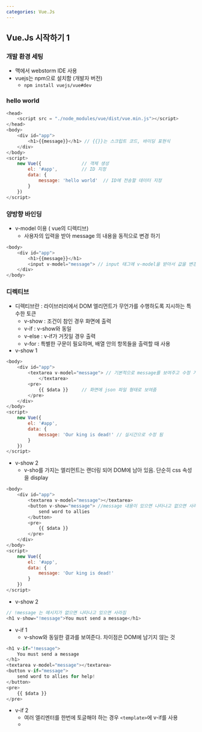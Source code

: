 ```yaml
---
categories: Vue.Js
---
```


## Vue.Js 시작하기 1

### 개발 환경 세팅

* 맥에서 webstorm IDE 사용
* vuejs는 npm으로 설치함 (개발자 버전)
  * `npm install vuejs/vue#dev`

### hello world

```javascript
<head>    
    <script src = "./node_modules/vue/dist/vue.min.js"></script>
</head>
<body>
    <div id="app">
        <h1>{{message}}</h1> // {{}}는 스크립트 코드, 바이딩 표현식
    </div>
</body>
<script>
    new Vue({				// 객체 생성
        el: '#app',			// ID 지정
        data: {
            message: 'hello world'	// ID에 전송할 데이터 지정
        }
    })
</script>
```

### 양방향 바인딩

* v-model 이용 ( vue의 디렉티브)
  * 사용자의 입력을 받아 message 의 내용을 동적으로 변경 하기

```javascript
<body>
    <div id="app">
        <h1>{{message}}</h1>
        <input v-model="message"> // input 태그에 v-model을 받아서 값을 변경
    </div>
</body>
```

### 디렉티브

* 디렉티브란 : 라이브러리에서 DOM 엘리먼트가 무언가를 수행하도록 지시하는 특수한 토큰
  * v-show : 조건이 참인 경우 화면에 출력
  * v-if : v-show와 동일
  * v-else : v-if가 거짓일 경우 출력
  * v-for : 특별한 구문이 필요하며, 배열 안의 항목들을 출력할 때 사용
* v-show 1

```javascript
<body>
    <div id="app">
        <textarea v-model="message"> // 기본적으로 message를 보여주고 수정 가능
            </textarea> 
        <pre>
            {{ $data }}		// 화면에 json 파일 형태로 보여줌
        </pre>
    </div>
</body>
<script>
    new Vue({
        el: '#app',
        data: {
            message: 'Our king is dead!' // 실시간으로 수정 됨
        }
    })
</script>
```

* v-show 2
  * v-sho를 가지는 엘리먼트는 랜더링 되어 DOM에 남아 있음. 단순히 css 속성을 display

```javascript
<body>
    <div id="app">
        <textarea v-model="message"></textarea>
        <button v-show="message"> //message 내용이 있으면 나타나고 없으면 사라짐
            send word to allies
        </button>
        <pre>
            {{ $data }}
        </pre>
    </div>
</body>
<script>
    new Vue({
        el: '#app',
        data: {
            message: 'Our king is dead!'
        }
    })
</script>
```

* v-show 2

```javascript
// !message 는 메시지가 없으면 나타나고 있으면 사라짐
<h1 v-show="!message">You must send a message</h1>
```

* v-if 1
  * v-show와 동일한 결과를 보여준다. 차이점은 DOM에 남기지 않는 것

```javascript
<h1 v-if="!message">
	You must send a message
</h1>
<textarea v-model="message"></textarea>
<button v-if="message">
	send word to allies for help!
</button>
<pre>
	{{ $data }}
</pre>
```

* v-if 2
  * 여러 엘리멘터를 한번에 토글해야 하는 경우 `<template>`에 v-if를 사용
  * <template>는 최종결과에 랜더링 되지 않음

```javascript
<template v-if="!message">
    <h1>You must send a message</h1>
    <p>Dispatch a messenger</p>
    <p>To nearby kingdom</p>
</template>
```

* v-else

```javascript
<h1 v-if="!message">You must send</h1>
<h2 v-else>You have sent a message!</h2>
```

* v-if, v-show의 차이점 정리
  * v-if가 더 가볍다. v-show는 더 많은 로드가 걸린다. 
  * v-if 초기 랜더링에서 조건이 거짓이면 아무것도 하지 않음
  * 매우 자주 전환해야 하는 경우 v-show
  * 자주 변경할 필요가 없는 경우 v-if 

## 리스트 랜더링

* 리스트 랜더링은 다음과 같은 일 할 수 있음
  * 배열 기반의 리스트를 출력
  * 템플릿을 반복 할 수 있음
  * 객체 내부를 순회할 수 있음

### 부트스트랩 설치와 사용

```zsh
# 부트스트랩 설치
npm install bootstrap3

# 부트스트랩 import
<link rel="stylesheet" href="./node_modules/bootstrap3/dist/css/bootstrap.min.css">

<body>
<div class="container">   		# id대신 클래스 사용
    <h1>hello Bootstrap</h1>
</div>
</body>
<script>
    new Vue({
        el: '.container'		# el을 클래스로 지정	
    })
</script>
```

### V-for

* 배열의 각 항복을 반복하는 디렉티브
  * 구문은 `item in array` 형태로, item은 반복 되는 인자고, array는 원본 데이터

### 범위를 가지는 V-for

* v-for는 정수를 사용할 수 있음. 배열/객체 대신에 숫자가 전달 될 때마다 템플릿은 주어진 수 만큼 반복 한다.

```javascript
<div class="container">
    <h1>The multiplication table</h1>
    <ul class="list-group">
        <li v-for="i in 11" class="list-group-item">
            {{i-1}} times 4 equals {{(i-1) * 4}}
        </li>
    </ul>
</div>
```

### 배열 랜더링

#### 배열을 통한 반복

```javascript
<body>
<div class="container">
    <h1>Let's hear some stories</h1>
    <div>
        <ul class="list-group">
            <li v-for="story in stories"class="list-group-item">
                Someone said "{{story}}"
            </li>
        </ul>
    </div>
    <pre>
        {{$data}}
    </pre>
</div>
</body>
<script>
    new Vue({
        el: '.container',
        data : {
            stories : [
                "I crashed my car today",
                "yesterday, someone stole my bag!",
                "someone ate my chocolate..",

            ]
        }
    })
</script>
```

####  객체 배열을 통한 반복

* v-for = "story, index in stories" 와 같이 index 값도 넘길 수 있음

```javascript
<body>
<div class="container">
    <h1>Let's hear some stories</h1>
    <div>
        <ul class="list-group">
            <li class="list-group-item" v-for="story, index in stories">
                {{index}} {{story.writer}} said "{{story.plot}}"
            </li>
        </ul>
    </div>
    <pre>
        {{$data}}
    </pre>
</div>
</body>
<script>
    new Vue({
        el: '.container',
        data : {
            stories : [
                {
                    plot: "I crashed my car today",
                    writer: "Alex"
                },
                {
                    plot: "Yesterday, someone stole bag",
                    writer: "John"
                },
                {
                    plot: "Someone ate my bred",
                    writer: "Tom"
                },
            ]
        }
    })
</script>
```

#### 객체 V-for

```javascript
// v-for="(value, key, index) in stroy"로 추가할 수 있음

<div class="container">
    <h1>Let's hear some stories</h1>
    <div>
        <ul class="list-group">
            <li v-for="(value, key, index) in story" class="list-group-item">
                {{index}} : {{key}} : {{value}}
            </li>
        </ul>
    </div>
    <pre>
        {{$data}}
    </pre>
</div>
</body>
<script>
    new Vue({
        el: '.container',
        data : {
            story: {
                plot: "someone ate my bred",
                writer: 'John',
                upvotes: 47
            }
        }
    })
</script>
```

